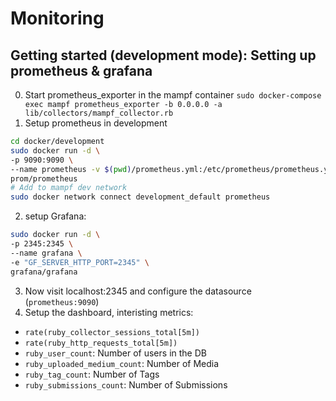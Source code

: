# Monitoring

## Getting started (development mode): Setting up prometheus & grafana

0. Start prometheus_exporter in the mampf container
`sudo docker-compose exec mampf prometheus_exporter -b 0.0.0.0 -a lib/collectors/mampf_collector.rb `
1. Setup prometheus in development

```sh
cd docker/development
sudo docker run -d \
-p 9090:9090 \
--name prometheus -v $(pwd)/prometheus.yml:/etc/prometheus/prometheus.yml \
prom/prometheus
# Add to mampf dev network
sudo docker network connect development_default prometheus
```
2. setup Grafana:

```sh
sudo docker run -d \                                      
-p 2345:2345 \
--name grafana \
-e "GF_SERVER_HTTP_PORT=2345" \
grafana/grafana
```
3. Now visit localhost:2345 and configure the datasource (`prometheus:9090`)
4.  Setup the dashboard, interisting metrics:
  - `rate(ruby_collector_sessions_total[5m])`
  - `rate(ruby_http_requests_total[5m])`
  - `ruby_user_count`: Number of users in the DB
  - `ruby_uploaded_medium_count`: Number of Media
  - `ruby_tag_count`: Number of Tags
  - `ruby_submissions_count`: Number of Submissions
